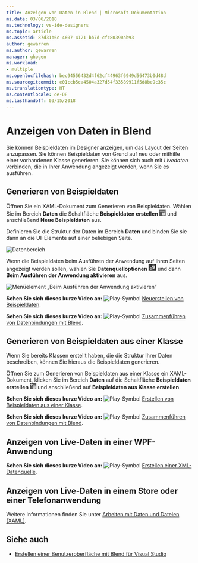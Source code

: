 ```yaml
---
title: Anzeigen von Daten in Blend | Microsoft-Dokumentation
ms.date: 03/06/2018
ms.technology: vs-ide-designers
ms.topic: article
ms.assetid: 87d31b6c-4607-4121-bb7d-cfc80390ab93
author: gewarren
ms.author: gewarren
manager: ghogen
ms.workload:
- multiple
ms.openlocfilehash: bec94556432d4f62cf44963f6949d56473b0d48d
ms.sourcegitcommit: e01ccb5ca4504a327d54f33589911f5d8be9c35c
ms.translationtype: HT
ms.contentlocale: de-DE
ms.lasthandoff: 03/15/2018
---
```

# <a name="display-data-in-blend"></a>Anzeigen von Daten in Blend

Sie können Beispieldaten im Designer anzeigen, um das Layout der Seiten anzupassen. Sie können Beispieldaten von Grund auf neu oder mithilfe einer vorhandenen Klasse generieren. Sie können sich auch mit *Livedaten* verbinden, die in Ihrer Anwendung angezeigt werden, wenn Sie es ausführen.

## <a name="generate-sample-data"></a>Generieren von Beispieldaten

Öffnen Sie ein XAML-Dokument zum Generieren von Beispieldaten. Wählen Sie im Bereich **Daten** die Schaltfläche **Beispieldaten erstellen** ![Symbol Beispieldaten erstellen](../designers/media/30540d76-7256-43ce-b5d9-4b2edf3d339f.png) und anschließend **Neue Beispieldaten** aus.

Definieren Sie die Struktur der Daten im Bereich **Daten** und binden Sie sie dann an die UI-Elemente auf einer beliebigen Seite.

![Datenbereich](../designers/media/496d7ebc-fe46-42f6-95a8-57b0e5be5d49.png)

Wenn die Beispieldaten beim Ausführen der Anwendung auf Ihren Seiten angezeigt werden sollen, wählen Sie **Datenquelloptionen** ![Symbol Datenquelloptionen](../designers/media/ae1fd260-4f84-420d-b196-45fde357d81d.png) und dann **Beim Ausführen der Anwendung aktivieren** aus.

![Menüelement „Beim Ausführen der Anwendung aktivieren“](../designers/media/05d5356d-91bb-4e6b-b3f7-29b76852c4b3.png)

 **Sehen Sie sich dieses kurze Video an:** ![Play-Symbol](../designers/media/bldadminconsoleinitialconfigicon.PNG) [Neuerstellen von Beispieldaten](http://www.bing.com/videos/search?q=blend%20data&qs=n&form=QBVR&pq=blend%20data&sc=8-7&sp=-1&sk=#view=detail&mid=F8F2449A76956D480FD2F8F2449A76956D480FD2).

 **Sehen Sie sich dieses kurze Video an:** ![Play-Symbol](../designers/media/bldadminconsoleinitialconfigicon.PNG) [Zusammenführen von Datenbindungen mit Blend](https://www.youtube.com/watch?v=LSwPB6CAvjg).

## <a name="generate-sample-data-from-a-class"></a>Generieren von Beispieldaten aus einer Klasse

Wenn Sie bereits Klassen erstellt haben, die die Struktur Ihrer Daten beschreiben, können Sie hieraus die Beispieldaten generieren.

Öffnen Sie zum Generieren von Beispieldaten aus einer Klasse ein XAML-Dokument, klicken Sie im Bereich **Daten** auf die Schaltfläche **Beispieldaten erstellen** ![Beispieldaten erstellen Symbol](../designers/media/30540d76-7256-43ce-b5d9-4b2edf3d339f.png) und anschließend auf **Beispieldaten aus Klasse erstellen**.

**Sehen Sie sich dieses kurze Video an:** ![Play-Symbol](../designers/media/bldadminconsoleinitialconfigicon.PNG) [Erstellen von Beispieldaten aus einer Klasse](http://www.google.com/url?sa=t&rct=j&q=&esrc=s&source=video&cd=1&cad=rja&uact=8&ved=0CB0QtwIwAA&url=http%3A%2F%2Fchannel9.msdn.com%2FShows%2FInside%2BWindows%2BPhone%2FIWP54--Windows-Phone-Data-Binding-and-the-Magic-of-XAML&ei=F1oHVNryM4ysogSJ2oDYDw&usg=AFQjCNEYvw1WA1rdF7bfpj5RwMLUs7RCVg).

**Sehen Sie sich dieses kurze Video an:** ![Play-Symbol](../designers/media/bldadminconsoleinitialconfigicon.PNG) [Zusammenführen von Datenbindungen mit Blend](https://www.youtube.com/watch?v=LSwPB6CAvjg).

## <a name="show-live-data-in-a-wpf-application"></a>Anzeigen von Live-Daten in einer WPF-Anwendung

**Sehen Sie sich dieses kurze Video an:** ![Play-Symbol](../designers/media/bldadminconsoleinitialconfigicon.PNG) [Erstellen einer XML-Datenquelle](https://www.youtube.com/watch?v=RjQueappjqk&feature=youtube_gdata).

## <a name="show-live-data-in-a-store-or-phone-app"></a>Anzeigen von Live-Daten in einem Store oder einer Telefonanwendung

Weitere Informationen finden Sie unter [Arbeiten mit Daten und Dateien (XAML)](http://msdn.microsoft.com/library/windows/apps/xaml/br229562.aspx).

## <a name="see-also"></a>Siehe auch

- [Erstellen einer Benutzeroberfläche mit Blend für Visual Studio](../designers/creating-a-ui-by-using-blend-for-visual-studio.md)